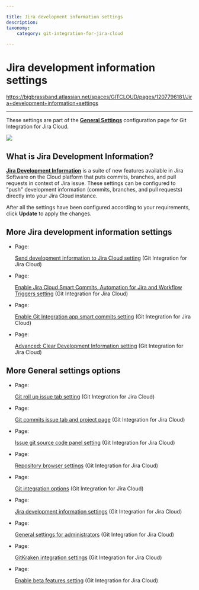 ```yaml
---

title: Jira development information settings
description:
taxonomy:
    category: git-integration-for-jira-cloud

---
```


# Jira development information settings

<https://bigbrassband.atlassian.net/spaces/GITCLOUD/pages/1207796181/Jira+development+information+settings>

* * *

These settings are part of the [**General Settings**](/git-integration-for-jira-cloud/General-Settings) configuration page for Git Integration for Jira Cloud.

![](https://bigbrassband.atlassian.net/wiki/download/thumbnails/1207796181/gitcloud-gencfg-jira-dev-info.png?version=1&modificationDate=1645097837632&cacheVersion=1&api=v2&width=548&height=253)

## What is Jira Development Information?

[**Jira Development Information**](/wiki/spaces/GITCLOUD/pages/138772493/Jira+Development+Information) is a suite of new features available in Jira Software on the Cloud platform that puts commits, branches, and pull requests in context of Jira issue. These settings can be configured to "push" development information (commits, branches, and pull requests) directly into your Jira Cloud instance.

After all the settings have been configured according to your requirements, click **Update** to apply the changes.

## More Jira development information settings

*   Page:

    [Send development information to Jira Cloud setting](/wiki/spaces/GITCLOUD/pages/1207829176/Send+development+information+to+Jira+Cloud+setting) (Git Integration for Jira Cloud)

*   Page:

    [Enable Jira Cloud Smart Commits, Automation for Jira and Workflow Triggers setting](/wiki/spaces/GITCLOUD/pages/1207796196/Enable+Jira+Cloud+Smart+Commits%2C+Automation+for+Jira+and+Workflow+Triggers+setting) (Git Integration for Jira Cloud)

*   Page:

    [Enable Git Integration app smart commits setting](/wiki/spaces/GITCLOUD/pages/1207829205/Enable+Git+Integration+app+smart+commits+setting) (Git Integration for Jira Cloud)

*   Page:

    [Advanced: Clear Development Information setting](/wiki/spaces/GITCLOUD/pages/1207829225/Advanced%3A+Clear+Development+Information+setting) (Git Integration for Jira Cloud)


## More General settings options

*   Page:

    [Git roll up issue tab setting](/wiki/spaces/GITCLOUD/pages/1207796128/Git+roll+up+issue+tab+setting) (Git Integration for Jira Cloud)

*   Page:

    [Git commits issue tab and project page](/wiki/spaces/GITCLOUD/pages/1207829071/Git+commits+issue+tab+and+project+page) (Git Integration for Jira Cloud)

*   Page:

    [Issue git source code panel setting](/wiki/spaces/GITCLOUD/pages/1207829089/Issue+git+source+code+panel+setting) (Git Integration for Jira Cloud)

*   Page:

    [Repository browser settings](/wiki/spaces/GITCLOUD/pages/1207829111/Repository+browser+settings) (Git Integration for Jira Cloud)

*   Page:

    [Git integration options](/wiki/spaces/GITCLOUD/pages/1207829137/Git+integration+options) (Git Integration for Jira Cloud)

*   Page:

    [Jira development information settings](/wiki/spaces/GITCLOUD/pages/1207796181/Jira+development+information+settings) (Git Integration for Jira Cloud)

*   Page:

    [General settings for administrators](/wiki/spaces/GITCLOUD/pages/1923025087/General+settings+for+administrators) (Git Integration for Jira Cloud)

*   Page:

    [GitKraken integration settings](/wiki/spaces/GITCLOUD/pages/1980563563/GitKraken+integration+settings) (Git Integration for Jira Cloud)

*   Page:

    [Enable beta features setting](/wiki/spaces/GITCLOUD/pages/2070216724/Enable+beta+features+setting) (Git Integration for Jira Cloud)